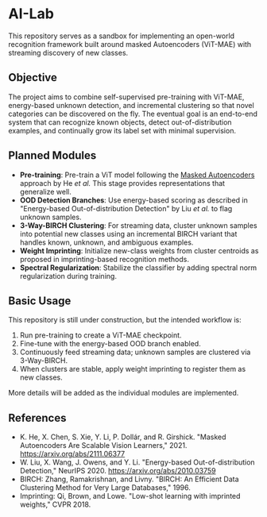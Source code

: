 # AI-Lab

This repository serves as a sandbox for implementing an open-world recognition framework built around masked Autoencoders (ViT-MAE) with streaming discovery of new classes.

## Objective

The project aims to combine self-supervised pre-training with ViT-MAE, energy-based unknown detection, and incremental clustering so that novel categories can be discovered on the fly. The eventual goal is an end-to-end system that can recognize known objects, detect out-of-distribution examples, and continually grow its label set with minimal supervision.

## Planned Modules

- **Pre-training**: Pre-train a ViT model following the [Masked Autoencoders](https://github.com/facebookresearch/mae) approach by He *et al.* This stage provides representations that generalize well.
- **OOD Detection Branches**: Use energy-based scoring as described in "Energy-based Out-of-distribution Detection" by Liu *et al.* to flag unknown samples.
- **3-Way-BIRCH Clustering**: For streaming data, cluster unknown samples into potential new classes using an incremental BIRCH variant that handles known, unknown, and ambiguous examples.
- **Weight Imprinting**: Initialize new-class weights from cluster centroids as proposed in imprinting-based recognition methods.
- **Spectral Regularization**: Stabilize the classifier by adding spectral norm regularization during training.

## Basic Usage

This repository is still under construction, but the intended workflow is:

1. Run pre-training to create a ViT-MAE checkpoint.
2. Fine-tune with the energy-based OOD branch enabled.
3. Continuously feed streaming data; unknown samples are clustered via 3-Way-BIRCH.
4. When clusters are stable, apply weight imprinting to register them as new classes.

More details will be added as the individual modules are implemented.

## References

- K. He, X. Chen, S. Xie, Y. Li, P. Dollár, and R. Girshick. "Masked Autoencoders Are Scalable Vision Learners," 2021. <https://arxiv.org/abs/2111.06377>
- W. Liu, X. Wang, J. Owens, and Y. Li. "Energy-based Out-of-distribution Detection," NeurIPS 2020. <https://arxiv.org/abs/2010.03759>
- BIRCH: Zhang, Ramakrishnan, and Livny. "BIRCH: An Efficient Data Clustering Method for Very Large Databases," 1996.
- Imprinting: Qi, Brown, and Lowe. "Low-shot learning with imprinted weights," CVPR 2018.

